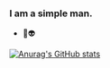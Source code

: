 ### I am a simple man.
- 👾👽


[![Anurag's GitHub stats](https://github-readme-stats.vercel.app/api?username=ssantosalan&theme=highcontrast&show_icons=true)](https://github.com/ssantosalan/github-readme-stats)






<!--
**ssantosalan/ssantosalan** is a ✨ _special_ ✨ repository because its `README.md` (this file) appears on your GitHub profile.

Here are some ideas to get you started:

- 🔭 I’m currently working on ...
- 🌱 I’m currently learning ...
- 👯 I’m looking to collaborate on ...
- 🤔 I’m looking for help with ...
- 💬 Ask me about ...
- 📫 How to reach me: ...
- 😄 Pronouns: ...
- ⚡ Fun fact: ...
-->
